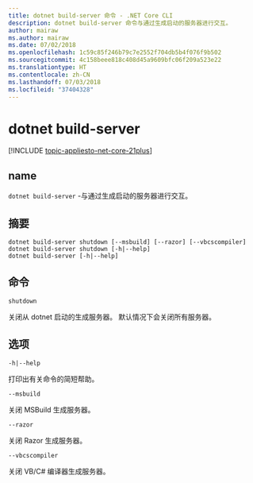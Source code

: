 ```yaml
---
title: dotnet build-server 命令 - .NET Core CLI
description: dotnet build-server 命令与通过生成启动的服务器进行交互。
author: mairaw
ms.author: mairaw
ms.date: 07/02/2018
ms.openlocfilehash: 1c59c85f246b79c7e2552f704db5b4f076f9b502
ms.sourcegitcommit: 4c158beee818c408d45a9609bfc06f209a523e22
ms.translationtype: HT
ms.contentlocale: zh-CN
ms.lasthandoff: 07/03/2018
ms.locfileid: "37404328"
---
```

# <a name="dotnet-build-server"></a>dotnet build-server

[!INCLUDE [topic-appliesto-net-core-21plus](../../../includes/topic-appliesto-net-core-21plus.md)]

## <a name="name"></a>name

`dotnet build-server` -与通过生成启动的服务器进行交互。

## <a name="synopsis"></a>摘要

```
dotnet build-server shutdown [--msbuild] [--razor] [--vbcscompiler]
dotnet build-server shutdown [-h|--help]
dotnet build-server [-h|--help]
```

## <a name="commands"></a>命令

`shutdown`

关闭从 dotnet 启动的生成服务器。 默认情况下会关闭所有服务器。

## <a name="options"></a>选项

`-h|--help`

打印出有关命令的简短帮助。

`--msbuild`

关闭 MSBuild 生成服务器。

`--razor`

关闭 Razor 生成服务器。

`--vbcscompiler`

关闭 VB/C# 编译器生成服务器。
